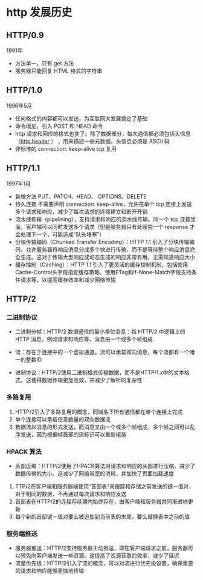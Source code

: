 # http 发展历史

## HTTP/0.9
1991年
* 方法单一，只有 get 方法
* 服务器只能回复 HTML 格式的字符串

## HTTP/1.0
1996年5月
* 任何格式的内容都可以发送，为互联网大发展奠定了基础
* 命令增加，引入 POST 和 HEAD 命令
* http 请求和回应的格式也变了。除了数据部分，每次通信都必须包括头信息（[http header](./httpHeader) ） ，用来描述一些元数据。头信息必须是 ASCII 码
* 非标准的 connection: keep-alive  tcp 复用

## HTTP/1.1
1997年1月
* 新增方法 PUT、PATCH、HEAD、 OPTIONS、DELETE
* 持久连接  不需要声明  connection: keep-alive，允许在单个 tcp 连接上发送多个请求和响应，减少了每次请求的连接建立和断开开销
* 流水线传输（pipelining），支持请求和响应的流水线传输。同一个 tcp 连接里面，客户端可以同时发送多个请求（但是服务器只有处理完一个 response 才会处理下一个，可能造成“队头堵塞”）
* 分块传输编码（Chunked Transfer Encoding）：HTTP 1.1 引入了分块传输编码，允许服务器将响应消息分成多个块进行传输，而不是等待整个响应消息完全生成。这对于传输大型响应或动态生成的响应非常有用，无需知道响应大小
* 缓存控制（Caching）：HTTP 1.1 引入了更灵活的缓存控制机制，包括使用Cache-Control头字段指定缓存策略、使用ETag和If-None-Match字段支持条件请求等，以提高缓存效率和减少网络传输

## HTTP/2
### 二进制协议
* 二进制分帧：HTTP/2 数据通信的最小单位消息：指 HTTP/2 中逻辑上的 HTTP 消息。例如请求和响应等，消息由一个或多个帧组成
* 流：存在于连接中的一个虚拟通道。流可以承载双向消息，每个流都有一个唯一的整数ID

* 进制协议：HTTP/2使用二进制格式传输数据，而不是HTTP/1.x中的文本格式。这使得数据传输更加高效，并减少了解析的复杂性

### 多路复用
1. HTTP/2引入了多路复用的概念，同域名下所有通信都在单个连接上完成
2. 单个连接可以承载任意数量的双向数据流
3. 数据流以消息的形式发送，而消息又由一个或多个帧组成，多个帧之间可以乱序发送，因为根据帧首部的流标识可以重新组装
### HPACK 算法
* 头部压缩：HTTP/2使用了HPACK算法对请求和响应的头部进行压缩，减少了数据传输的大小。这减少了网络带宽的消耗，并加快了页面加载速度
1. TTP/2在客户端和服务器端使用“首部表”来跟踪和存储之前发送的键－值对，对于相同的数据，不再通过每次请求和响应发送
2. 首部表在HTTP/2的连接存续期内始终存在，由客户端和服务器共同渐进地更新
3. 每个新的首部键－值对要么被追加到当前表的末尾，要么替换表中之前的值

### 服务端推送
* 服务器推送：HTTP/2支持服务器主动推送，即在客户端请求之前，服务器可以预先向客户端发送一些资源。这提高了资源获取的效率，减少了延迟
* 流量优先级：HTTP/2引入了流的概念，可以对流进行优先级设置，确保重要的请求和响应能够更快地传输
